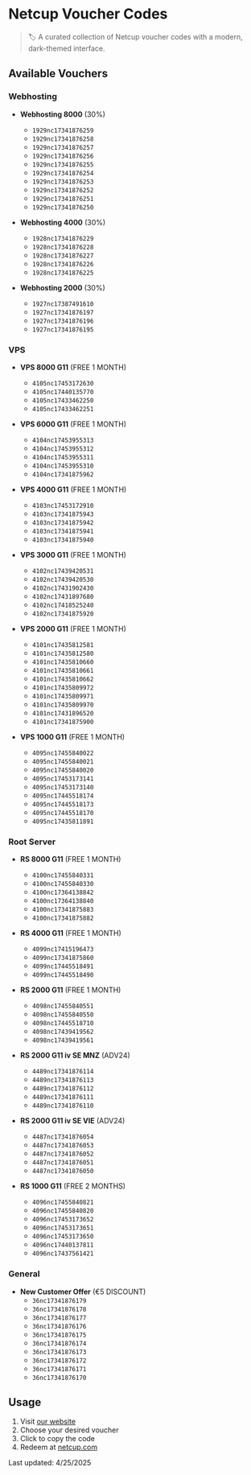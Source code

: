 # Netcup Voucher Codes

> 🏷️ A curated collection of Netcup voucher codes with a modern, dark-themed interface.

## Available Vouchers


### Webhosting

- **Webhosting 8000** (30%)
  - `1929nc17341876259`
  - `1929nc17341876258`
  - `1929nc17341876257`
  - `1929nc17341876256`
  - `1929nc17341876255`
  - `1929nc17341876254`
  - `1929nc17341876253`
  - `1929nc17341876252`
  - `1929nc17341876251`
  - `1929nc17341876250`

- **Webhosting 4000** (30%)
  - `1928nc17341876229`
  - `1928nc17341876228`
  - `1928nc17341876227`
  - `1928nc17341876226`
  - `1928nc17341876225`

- **Webhosting 2000** (30%)
  - `1927nc17387491610`
  - `1927nc17341876197`
  - `1927nc17341876196`
  - `1927nc17341876195`

### VPS

- **VPS 8000 G11** (FREE 1 MONTH)
  - `4105nc17453172630`
  - `4105nc17440135770`
  - `4105nc17433462250`
  - `4105nc17433462251`

- **VPS 6000 G11** (FREE 1 MONTH)
  - `4104nc17453955313`
  - `4104nc17453955312`
  - `4104nc17453955311`
  - `4104nc17453955310`
  - `4104nc17341875962`

- **VPS 4000 G11** (FREE 1 MONTH)
  - `4103nc17453172910`
  - `4103nc17341875943`
  - `4103nc17341875942`
  - `4103nc17341875941`
  - `4103nc17341875940`

- **VPS 3000 G11** (FREE 1 MONTH)
  - `4102nc17439420531`
  - `4102nc17439420530`
  - `4102nc17431902430`
  - `4102nc17431897680`
  - `4102nc17418525240`
  - `4102nc17341875920`

- **VPS 2000 G11** (FREE 1 MONTH)
  - `4101nc17435812581`
  - `4101nc17435812580`
  - `4101nc17435810660`
  - `4101nc17435810661`
  - `4101nc17435810662`
  - `4101nc17435809972`
  - `4101nc17435809971`
  - `4101nc17435809970`
  - `4101nc17431896520`
  - `4101nc17341875900`

- **VPS 1000 G11** (FREE 1 MONTH)
  - `4095nc17455840022`
  - `4095nc17455840021`
  - `4095nc17455840020`
  - `4095nc17453173141`
  - `4095nc17453173140`
  - `4095nc17445518174`
  - `4095nc17445518173`
  - `4095nc17445518170`
  - `4095nc17435811891`

### Root Server

- **RS 8000 G11** (FREE 1 MONTH)
  - `4100nc17455840331`
  - `4100nc17455840330`
  - `4100nc17364138842`
  - `4100nc17364138840`
  - `4100nc17341875883`
  - `4100nc17341875882`

- **RS 4000 G11** (FREE 1 MONTH)
  - `4099nc17415196473`
  - `4099nc17341875860`
  - `4099nc17445518491`
  - `4099nc17445518490`

- **RS 2000 G11** (FREE 1 MONTH)
  - `4098nc17455840551`
  - `4098nc17455840550`
  - `4098nc17445518710`
  - `4098nc17439419562`
  - `4098nc17439419561`

- **RS 2000 G11 iv SE MNZ** (ADV24)
  - `4489nc17341876114`
  - `4489nc17341876113`
  - `4489nc17341876112`
  - `4489nc17341876111`
  - `4489nc17341876110`

- **RS 2000 G11 iv SE VIE** (ADV24)
  - `4487nc17341876054`
  - `4487nc17341876053`
  - `4487nc17341876052`
  - `4487nc17341876051`
  - `4487nc17341876050`

- **RS 1000 G11** (FREE 2 MONTHS)
  - `4096nc17455840821`
  - `4096nc17455840820`
  - `4096nc17453173652`
  - `4096nc17453173651`
  - `4096nc17453173650`
  - `4096nc17440137811`
  - `4096nc17437561421`

### General

- **New Customer Offer** (€5 DISCOUNT)
  - `36nc17341876179`
  - `36nc17341876178`
  - `36nc17341876177`
  - `36nc17341876176`
  - `36nc17341876175`
  - `36nc17341876174`
  - `36nc17341876173`
  - `36nc17341876172`
  - `36nc17341876171`
  - `36nc17341876170`

## Usage

1. Visit [our website](https://netcupvoucher.com)
2. Choose your desired voucher
3. Click to copy the code
4. Redeem at [netcup.com](https://www.netcup.com/en/checkout/cart)

Last updated: 4/25/2025
